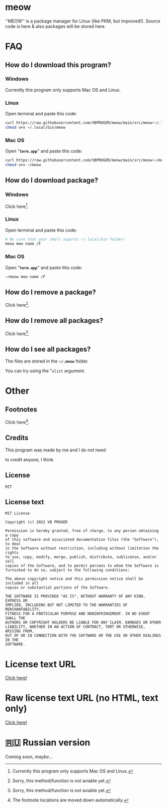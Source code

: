 # meow
''MEOW'' is a package manager for Linux (like PKM, but improved!). Source code is here &amp; also packages will be stored here.
# FAQ
## How do I download this program?
### Windows
Currently this program only supports Mac OS and Linux.
### Linux
Open terminal and paste this code:
```bash
curl https://raw.githubusercontent.com/VBPROGER/meow/main/src/meow>~/.local/bin/meow 2>/dev/null;
chmod u+x ~/.local/bin/meow
```
### Mac OS
Open "**`term.app`**" and paste this code:
```bash
curl https://raw.githubusercontent.com/VBPROGER/meow/main/src/meow>~/meow 2>/dev/null;
chmod u+x ~/meow
```
## How do I download package?
### Windows
Click here[^notsupported].
### Linux
Open terminal and paste this code:
```bash
# Be sure that your shell suports ~/.local/bin folder!
meow mew name /F
```
### Mac OS
Open "**`term.app`**" and paste this code:
```bash
~/meow mew name /F
```
## How do I remove a package?
Click here[^notaviablemethod].
## How do I remove all packages?
Click here[^notaviablemethod].
## How do I see all packages?
The files are stored in the **`~/.meow`** folder.

You can try using the "`ulist` argument.
<br>
# Other
## Footnotes
Click here[^footnotesmoved].
[^footnotesmoved]: The footnote locations are moved down automatically.
[^notsupported]: Currently this program only supports Mac OS and Linux.
[^notaviablemethod]: Sorry, this method/function is not aviable yet.
## Credits
This program was made by me and I do not need

to credit anyone, I think.
## License
`MIT`
## License text
```text/plain
MIT License

Copyright (c) 2022 VB PROGER

Permission is hereby granted, free of charge, to any person obtaining a copy
of this software and associated documentation files (the "Software"), to deal
in the Software without restriction, including without limitation the rights
to use, copy, modify, merge, publish, distribute, sublicense, and/or sell
copies of the Software, and to permit persons to whom the Software is
furnished to do so, subject to the following conditions:

The above copyright notice and this permission notice shall be included in all
copies or substantial portions of the Software.

THE SOFTWARE IS PROVIDED "AS IS", WITHOUT WARRANTY OF ANY KIND, EXPRESS OR
IMPLIED, INCLUDING BUT NOT LIMITED TO THE WARRANTIES OF MERCHANTABILITY,
FITNESS FOR A PARTICULAR PURPOSE AND NONINFRINGEMENT. IN NO EVENT SHALL THE
AUTHORS OR COPYRIGHT HOLDERS BE LIABLE FOR ANY CLAIM, DAMAGES OR OTHER
LIABILITY, WHETHER IN AN ACTION OF CONTRACT, TORT OR OTHERWISE, ARISING FROM,
OUT OF OR IN CONNECTION WITH THE SOFTWARE OR THE USE OR OTHER DEALINGS IN THE
SOFTWARE.
```
# License text URL
[Click here!](https://github.com/VBPROGER/meow/blob/main/LICENSE)
# Raw license text URL (no HTML, text only)
[Click here!](https://raw.githubusercontent.com/VBPROGER/meow/main/LICENSE)
# 🇷🇺 Russian version
Coming soon, *maybe*...
